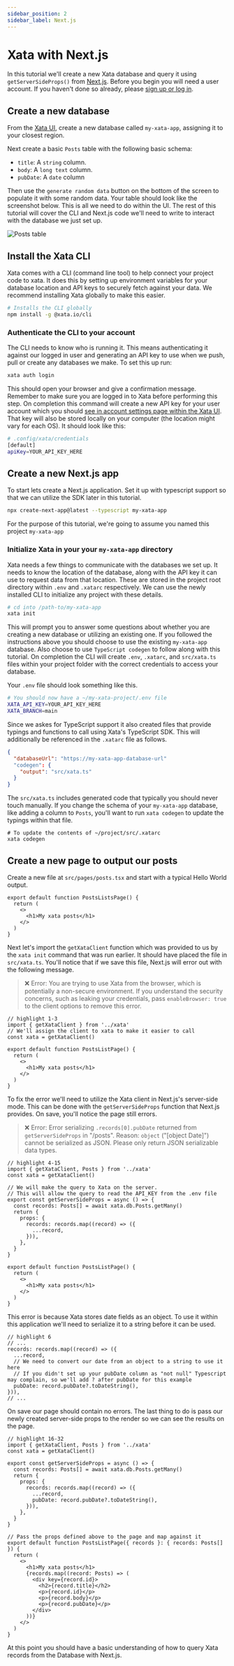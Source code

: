 ```yaml
---
sidebar_position: 2
sidebar_label: Next.js
---
```


# Xata with Next.js

In this tutorial we'll create a new Xata database and query it using `getServerSideProps()` from [Next.js][2]. Before you begin you will need a user account. If you haven't done so already, please [sign up or log in][0].

## Create a new database

From the [Xata UI][0], create a new database called `my-xata-app`, assigning it to your closest region.

Next create a basic `Posts` table with the following basic schema:

- `title`: A `string` column.
- `body`: A `long text` column.
- `pubDate`: A `date` column

Then use the `generate random data` button on the bottom of the screen to populate it with some random data. Your table should look like the screenshot below. This is all we need to do within the UI. The rest of this tutorial will cover the CLI and Next.js code we'll need to write to interact with the database we just set up.

![Posts table](/docs/images/docs/getting-started/posts.png)

## Install the Xata CLI

Xata comes with a CLI (command line tool) to help connect your project code to xata. It does this by setting up environment variables for your database location and API keys to securely fetch against your data. We recommend installing Xata globally to make this easier.

```bash
# Installs the CLI globally
npm install -g @xata.io/cli
```

### Authenticate the CLI to your account

The CLI needs to know who is running it. This means authenticating it against our logged in user and generating an API key to use when we push, pull or create any databases we make. To set this up run:

```bash
xata auth login
```

This should open your browser and give a confirmation message. Remember to make sure you are logged in to Xata before performing this step. On completion this command will create a new API key for your user account which you should [see in account settings page within the Xata UI][1]. That key will also be stored locally on your computer (the location might vary for each OS). It should look like this:

```sh
# .config/xata/credentials
[default]
apiKey=YOUR_API_KEY_HERE
```

## Create a new Next.js app

To start lets create a Next.js application. Set it up with typescript support so that we can utilize the SDK later in this tutorial.

```bash
npx create-next-app@latest --typescript my-xata-app
```

For the purpose of this tutorial, we're going to assume you named this project `my-xata-app`

### Initialize Xata in your your `my-xata-app` directory

Xata needs a few things to communicate with the databases we set up. It needs to know the location of the database, along with the API key it can use to request data from that location. These are stored in the project root directory within `.env` and `.xatarc` respectively. We can use the newly installed CLI to initialize any project with these details.

```bash
# cd into /path-to/my-xata-app
xata init
```

This will prompt you to answer some questions about whether you are creating a new database or utilizing an existing one. If you followed the instructions above you should choose to use the existing `my-xata-app` database. Also choose to use `TypeScript codegen` to follow along with this tutorial. On completion the CLI will create `.env`, `.xatarc`, and `src/xata.ts` files within your project folder with the correct credentials to access your database.

Your `.env` file should look something like this.

```bash
# You should now have a ~/my-xata-project/.env file
XATA_API_KEY=YOUR_API_KEY_HERE
XATA_BRANCH=main
```

Since we askes for TypeScript support it also created files that provide typings and functions to call using Xata's TypeScript SDK. This will additionally be referenced in the `.xatarc` file as follows.

```json
{
  "databaseUrl": "https://my-xata-app-database-url"
  "codegen": {
    "output": "src/xata.ts"
  }
}
```

The `src/xata.ts` includes generated code that typically you should never touch manually. If you change the schema of your `my-xata-app` database, like adding a column to `Posts`, you'll want to run `xata codegen` to update the typings within that file.

```
# To update the contents of ~/project/src/.xatarc
xata codegen
```

## Create a new page to output our posts

Create a new file at `src/pages/posts.tsx` and start with a typical Hello World output.

```tsx
export default function PostsListsPage() {
  return (
    <>
      <h1>My xata posts</h1>
    </>
  )
}
```

Next let's import the `getXataClient` function which was provided to us by the `xata init` command that was run earlier. It should have placed the file in `src/xata.ts`. You'll notice that if we save this file, Next.js will error out with the following message.

> ❌ Error: You are trying to use Xata from the browser, which is potentially a non-secure environment. If you understand the security concerns, such as leaking your credentials, pass `enableBrowser: true` to the client options to remove this error.

```tsx
// highlight 1-3
import { getXataClient } from '../xata'
// We'll assign the client to xata to make it easier to call
const xata = getXataClient()

export default function PostsListPage() {
  return (
    <>
      <h1>My xata posts</h1>
    </>
  )
}
```

To fix the error we'll need to utilize the Xata client in Next.js's server-side mode. This can be done with the `getServerSideProps` function that Next.js provides. On save, you'll notice the page still errors.

> ❌ Error: Error serializing `.records[0].pubDate` returned from `getServerSideProps` in "/posts". Reason: `object` ("[object Date]") cannot be serialized as JSON. Please only return JSON serializable data types.

```tsx
// highlight 4-15
import { getXataClient, Posts } from '../xata'
const xata = getXataClient()

// We will make the query to Xata on the server.
// This will allow the query to read the API_KEY from the .env file
export const getServerSideProps = async () => {
  const records: Posts[] = await xata.db.Posts.getMany()
  return {
    props: {
      records: records.map((record) => ({
        ...record,
      })),
    },
  }
}

export default function PostsListPage() {
  return (
    <>
      <h1>My xata posts</h1>
    </>
  )
}
```

This error is because Xata stores date fields as an object. To use it within this application we'll need to serialize it to a string before it can be used.

```tsx
// highlight 6
// ...
records: records.map((record) => ({
  ...record,
  // We need to convert our date from an object to a string to use it here
  // If you didn't set up your pubDate column as "not null" Typescript may complain, so we'll add ? after pubDate for this example
  pubDate: record.pubDate?.toDateString(),
})),
// ...
```

On save our page should contain no errors. The last thing to do is pass our newly created server-side props to the render so we can see the results on the page.

```tsx
// highlight 16-32
import { getXataClient, Posts } from '../xata'
const xata = getXataClient()

export const getServerSideProps = async () => {
  const records: Posts[] = await xata.db.Posts.getMany()
  return {
    props: {
      records: records.map((record) => ({
        ...record,
        pubDate: record.pubDate?.toDateString(),
      })),
    },
  }
}

// Pass the props defined above to the page and map against it
export default function PostsListPage({ records }: { records: Posts[] }) {
  return (
    <>
      <h1>My xata posts</h1>
      {records.map((record: Posts) => (
        <div key={record.id}>
          <h2>{record.title}</h2>
          <p>{record.id}</p>
          <p>{record.body}</p>
          <p>{record.pubDate}</p>
        </div>
      ))}
    </>
  )
}
```

At this point you should have a basic understanding of how to query Xata records from the Database with Next.js.

[0]: https://app.xata.io
[1]: https://app.xata.io/settings
[2]: https://nextjs.org/
